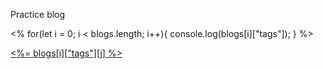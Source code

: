 Practice blog 

<%  for(let i = 0; i < blogs.length; i++){
    console.log(blogs[i]["tags"]);
} %>

<a href=""> <%= blogs[i]["tags"][j] %> </a>